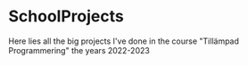 # SchoolProjects
Here lies all the big projects I've done in the course "Tillämpad Programmering" the years 2022-2023
